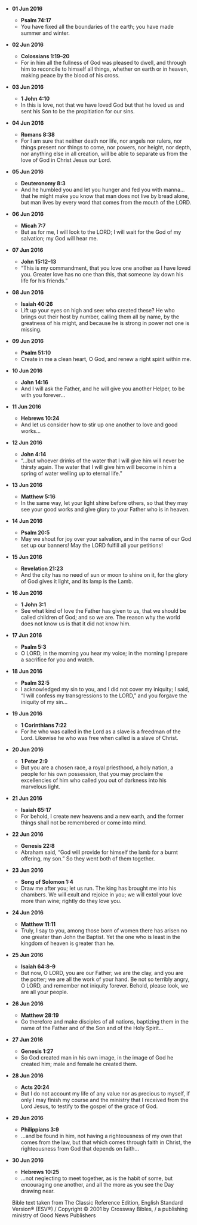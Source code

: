 - **01 Jun 2016**
  - **Psalm 74:17**
  - You have fixed all the boundaries of the earth; you have made summer and winter.
- **02 Jun 2016**
  - **Colossians 1:19–20**
  - For in him all the fullness of God was pleased to dwell, and through him to reconcile to himself all things, whether on earth or in heaven, making peace by the blood of his cross.
- **03 Jun 2016**
  - **1 John 4:10**
  - In this is love, not that we have loved God but that he loved us and sent his Son to be the propitiation for our sins.
- **04 Jun 2016**
  - **Romans 8:38**
  - For I am sure that neither death nor life, nor angels nor rulers, nor things present nor things to come, nor powers, nor height, nor depth, nor anything else in all creation, will be able to separate us from the love of God in Christ Jesus our Lord.
- **05 Jun 2016**
  - **Deuteronomy 8:3**
  - And he humbled you and let you hunger and fed you with manna…that he might make you know that man does not live by bread alone, but man lives by every word that comes from the mouth of the LORD.
- **06 Jun 2016**
  - **Micah 7:7**
  - But as for me, I will look to the LORD; I will wait for the God of my salvation; my God will hear me.
- **07 Jun 2016**
  - **John 15:12–13**
  - “This is my commandment, that you love one another as I have loved you. Greater love has no one than this, that someone lay down his life for his friends.”
- **08 Jun 2016**
  - **Isaiah 40:26**
  - Lift up your eyes on high and see: who created these? He who brings out their host by number, calling them all by name, by the greatness of his might, and because he is strong in power not one is missing.
- **09 Jun 2016**
  - **Psalm 51:10**
  - Create in me a clean heart, O God, and renew a right spirit within me.
- **10 Jun 2016**
  - **John 14:16**
  - And I will ask the Father, and he will give you another Helper, to be with you forever…
- **11 Jun 2016**
  - **Hebrews 10:24**
  - And let us consider how to stir up one another to love and good works…
- **12 Jun 2016**
  - **John 4:14**
  - “…but whoever drinks of the water that I will give him will never be thirsty again. The water that I will give him will become in him a spring of water welling up to eternal life.”
- **13 Jun 2016**
  - **Matthew 5:16**
  - In the same way, let your light shine before others, so that they may see your good works and give glory to your Father who is in heaven.
- **14 Jun 2016**
  - **Psalm 20:5**
  - May we shout for joy over your salvation, and in the name of our God set up our banners! May the LORD fulfill all your petitions!
- **15 Jun 2016**
  - **Revelation 21:23**
  - And the city has no need of sun or moon to shine on it, for the glory of God gives it light, and its lamp is the Lamb.
- **16 Jun 2016**
  - **1 John 3:1**
  - See what kind of love the Father has given to us, that we should be called children of God; and so we are. The reason why the world does not know us is that it did not know him.
- **17 Jun 2016**
  - **Psalm 5:3**
  - O LORD, in the morning you hear my voice; in the morning I prepare a sacrifice for you and watch.
- **18 Jun 2016**
  - **Psalm 32:5**
  - I acknowledged my sin to you, and I did not cover my iniquity; I said, “I will confess my transgressions to the LORD,” and you forgave the iniquity of my sin…
- **19 Jun 2016**
  - **1 Corinthians 7:22**
  - For he who was called in the Lord as a slave is a freedman of the Lord. Likewise he who was free when called is a slave of Christ.
- **20 Jun 2016**
  - **1 Peter 2:9**
  - But you are a chosen race, a royal priesthood, a holy nation, a people for his own possession, that you may proclaim the excellencies of him who called you out of darkness into his marvelous light.
- **21 Jun 2016**
  - **Isaiah 65:17**
  - For behold, I create new heavens and a new earth, and the former things shall not be remembered or come into mind.
- **22 Jun 2016**
  - **Genesis 22:8**
  - Abraham said, “God will provide for himself the lamb for a burnt offering, my son.” So they went both of them together.
- **23 Jun 2016**
  - **Song of Solomon 1:4**
  - Draw me after you; let us run. The king has brought me into his chambers. We will exult and rejoice in you; we will extol your love more than wine; rightly do they love you.
- **24 Jun 2016**
  - **Matthew 11:11**
  - Truly, I say to you, among those born of women there has arisen no one greater than John the Baptist. Yet the one who is least in the kingdom of heaven is greater than he.
- **25 Jun 2016**
  - **Isaiah 64:8–9**
  - But now, O LORD, you are our Father; we are the clay, and you are the potter; we are all the work of your hand. Be not so terribly angry, O LORD, and remember not iniquity forever. Behold, please look, we are all your people.
- **26 Jun 2016**
  - **Matthew 28:19**
  - Go therefore and make disciples of all nations, baptizing them in the name of the Father and of the Son and of the Holy Spirit…
- **27 Jun 2016**
  - **Genesis 1:27**
  - So God created man in his own image, in the image of God he created him; male and female he created them.
- **28 Jun 2016**
  - **Acts 20:24**
  - But I do not account my life of any value nor as precious to myself, if only I may finish my course and the ministry that I received from the Lord Jesus, to testify to the gospel of the grace of God.
- **29 Jun 2016**
  - **Philippians 3:9**
  - …and be found in him, not having a righteousness of my own that comes from the law, but that which comes through faith in Christ, the righteousness from God that depends on faith…
- **30 Jun 2016**
  - **Hebrews 10:25**
  - …not neglecting to meet together, as is the habit of some, but encouraging one another, and all the more as you see the Day drawing near.

  Bible text taken from The Classic Reference Edition, English Standard Version® (ESV®) / Copyright © 2001 by Crossway Bibles, / a publishing ministry of Good News Publishers